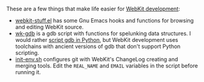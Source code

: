 These are a few things that make life easier for [WebKit
development](http://www.webkit.org/coding/contributing.html):

 * [webkit-stuff.el](webkit-stuff/blob/master/webkit-stuff.el) has
   some Gnu Emacs hooks and functions for browsing and editing WebKit
   source.
 * [wk-gdb](webkit-stuff/blob/master/wk-gdb) is a gdb script with
   functions for spelunking data structures. I would rather [script
   gdb in
   Python,](http://sourceware.org/gdb/current/onlinedocs/gdb/Python.html)
   but WebKit development uses toolchains with ancient versions of gdb
   that don't support Python scripting.
 * [init-env.sh](webkit-stuff/blob/master/init-env.sh) configures git
   with WebKit's ChangeLog creating and merging tools. Edit the
   `REAL_NAME` and `EMAIL` variables in the script before running it.